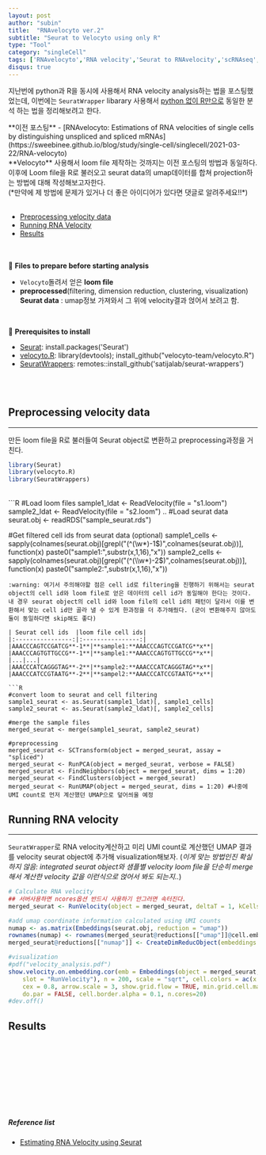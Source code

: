 ```yaml
---
layout: post
author: "subin"
title:  "RNAvelocyto ver.2"
subtitle: "Seurat to Velocyto using only R"
type: "Tool"
category: "singleCell"
tags: ['RNAvelocyto','RNA velocity','Seurat to RNAvelocity','scRNAseq','R']
disqus: true
---
```

지난번에 python과 R을 동시에 사용해서 RNA velocity analysis하는 법을 포스팅했었는데,  이번에는 `SeuratWrapper` libarary 사용해서 <u>python 없이 R만으로</u> 동일한 분석 하는 법을 정리해보려고 한다.
<br/>
<div class="bs-callout bs-callout-success">
<div markdown="1">
**이전 포스팅** 
- [RNAvelocyto: Estimations of RNA velocities of single cells by distinguishing unspliced and spliced mRNAs](https://sweebinee.github.io/blog/study/single-cell/singlecell/2021-03-22/RNA-velocyto)
</div></div>
**Velocyto** 사용해서 loom file 제작하는 것까지는 이전 포스팅의 방법과 동일하다. 이후에 Loom file을 R로 불러오고 seurat data의 umap데이터를 합쳐 projection하는 방법에 대해 작성해보고자한다. <br/>(*만약에 제 방법에 문제가 있거나 더 좋은 아이디어가 있다면 댓글로 알려주세요!!*)
<br/><br/>

- [Preprocessing velocity data](#preprocessing-velocity-data)
- [Running RNA Velocity](#running-rna-velocity)
- [Results](#results)
<br/><br/><br/>


:file_folder: **Files to prepare before starting analysis** 
- `Velocyto`돌려서 얻은 **loom file**
- **preprocessed**(filtering, dimension reduction, clustering, visualization) **Seurat data** : umap정보 가져와서 그 위에 velocity결과 얹어서 보려고 함.

<br/>

:wrench: **Prerequisites to install**
- [Seurat](https://satijalab.org/seurat/articles/install.html): install.packages('Seurat')
- [velocyto.R](http://velocyto.org/): library(devtools); install_github("velocyto-team/velocyto.R")
- [SeuratWrappers](https://github.com/satijalab/seurat-wrappers): remotes::install_github('satijalab/seurat-wrappers')

<br/><br/>


## Preprocessing velocity data
---
만든 loom file을 R로 불러들여 Seurat object로 변환하고 preprocessing과정을 거친다. 

```R
library(Seurat)
library(velocyto.R)
library(SeuratWrappers)
```
<br/>
```R
#Load loom files
sample1_ldat <- ReadVelocity(file = "s1.loom")
sample2_ldat <- ReadVelocity(file = "s2.loom")
..
#Load seurat data
seurat.obj <- readRDS("sample_seurat.rds")

#Get filtered cell ids from seurat data (optional)
sample1_cells <- sapply(colnames(seurat.obj)[grepl("(^(\\w*)-1$)",colnames(seurat.obj))], function(x) paste0("sample1:",substr(x,1,16),"x")) 
sample2_cells <- sapply(colnames(seurat.obj)[grepl("(^(\\w*)-2$)",colnames(seurat.obj))], function(x) paste0("sample2:",substr(x,1,16),"x")) 
```
:warning: 여기서 주의해야할 점은 cell id로 filtering을 진행하기 위해서는 seurat object의 cell id와 loom file로 얻은 데이터의 cell id가 동일해야 한다는 것이다. 내 경우 seurat object의 cell id와 loom file의 cell id의 패턴이 달라서 이를 변환해서 맞는 cell id만 골라 낼 수 있게 한과정을 더 추가해줬다. (굳이 변환해주지 않아도 둘이 동일하다면 skip해도 좋다)

| Seurat cell ids  |loom file cell ids|  
|:----------------:|:----------------:| 
|AAACCCAGTCCGATCG**-1**|**sample1:**AAACCCAGTCCGATCG**x**|
|AAACCCAGTGTTGCCG**-1**|**sample1:**AAACCCAGTGTTGCCG**x**|
|...|...|
|AAACCCATCAGGGTAG**-2**|**sample2:**AAACCCATCAGGGTAG**x**|
|AAACCCATCCGTAATG**-2**|**sampel2:**AAACCCATCCGTAATG**x**|

```R
#convert loom to seurat and cell filtering
sample1_seurat <- as.Seurat(sample1_ldat)[, sample1_cells]
sample2_seurat <- as.Seurat(sample2_ldat)[, sample2_cells]

#merge the sample files 
merged_seurat <- merge(sample1_seurat, sample2_seurat)

#preprocessing
merged_seurat <- SCTransform(object = merged_seurat, assay = "spliced")
merged_seurat <- RunPCA(object = merged_seurat, verbose = FALSE)
merged_seurat <- FindNeighbors(object = merged_seurat, dims = 1:20)
merged_seurat <- FindClusters(object = merged_seurat)
merged_seurat <- RunUMAP(object = merged_seurat, dims = 1:20) #나중에 UMI count로 먼저 계산했던 UMAP으로 덮어씌울 예정
```


## Running RNA velocity
---
`SeuratWrapper`로 RNA velocity계산하고 미리 UMI count로 계산했던 UMAP 결과를 velocity seurat object에 추가해 visualization해보자. (*이게 맞는 방법인진 확실하지 않음: integrated seurat object와 샘플별 velocity loom file을 단순히 merge해서 계산한 velocity 값을 이런식으로 얹어서 봐도 되는지..*)
```R
# Calculate RNA velocity
## 서버사용하면 ncores옵션 반드시 사용하기 안그러면 속터진다.
merged_seurat <- RunVelocity(object = merged_seurat, deltaT = 1, kCells = 25, fit.quantile = 0.02, ncores = 20) 

#add umap coordinate information calculated using UMI counts
numap <- as.matrix(Embeddings(seurat.obj, reduction = "umap"))
rownames(numap) <- rownames(merged_seurat@reductions[["umap"]]@cell.embeddings[,1:2])
merged_seurat@reductions[["numap"]] <- CreateDimReducObject(embeddings = numap, key = "UMAP_", assay = DefaultAssay(merged_seurat))

#visualization
#pdf("velocity_analysis.pdf")
show.velocity.on.embedding.cor(emb = Embeddings(object = merged_seurat, reduction = "numap"), vel = Tool(object = merged_seurat, 
    slot = "RunVelocity"), n = 200, scale = "sqrt", cell.colors = ac(x = cell.colors, alpha = 0.5), 
    cex = 0.8, arrow.scale = 3, show.grid.flow = TRUE, min.grid.cell.mass = 0.5, grid.n = 40, arrow.lwd = 1, 
    do.par = FALSE, cell.border.alpha = 0.1, n.cores=20)
#dev.off()

```

## Results


<br/><br/><br/><br/><br/><br/><br/><br/>
##### Reference list
- [Estimating RNA Velocity using Seurat](http://htmlpreview.github.io/?https://github.com/satijalab/seurat-wrappers/blob/master/docs/velocity.html)
